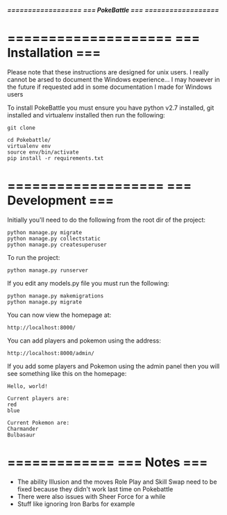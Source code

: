 ***==================***
***=== PokeBattle ===***
***==================***

====================
=== Installation ===
====================

Please note that these instructions are designed for unix users. I really cannot be arsed to document the Windows experience... I may however in the future if requested add in some documentation I made for Windows users

To install PokeBattle you must ensure you have python v2.7 installed, git installed and virtualenv installed then run the following:

    git clone

    cd Pokebattle/
    virtualenv env
    source env/bin/activate
    pip install -r requirements.txt


===================
=== Development ===
===================

Initially you'll need to do the following from the root dir of the project:

    python manage.py migrate
    python manage.py collectstatic
    python manage.py createsuperuser

To run the project:

    python manage.py runserver

If you edit any models.py file you must run the following:

    python manage.py makemigrations
    python manage.py migrate

You can now view the homepage at:

    http://localhost:8000/

You can add players and pokemon using the address:

    http://localhost:8000/admin/

If you add some players and Pokemon using the admin panel then you will see something like this on the homepage:

    Hello, world!

    Current players are:
    red
    blue

    Current Pokemon are:
    Charmander
    Bulbasaur


=============
=== Notes ===
=============

- The ability Illusion and the moves Role Play and Skill Swap need to be fixed because they didn't work last time on Pokebattle
- There were also issues with Sheer Force for a while
- Stuff like ignoring Iron Barbs for example